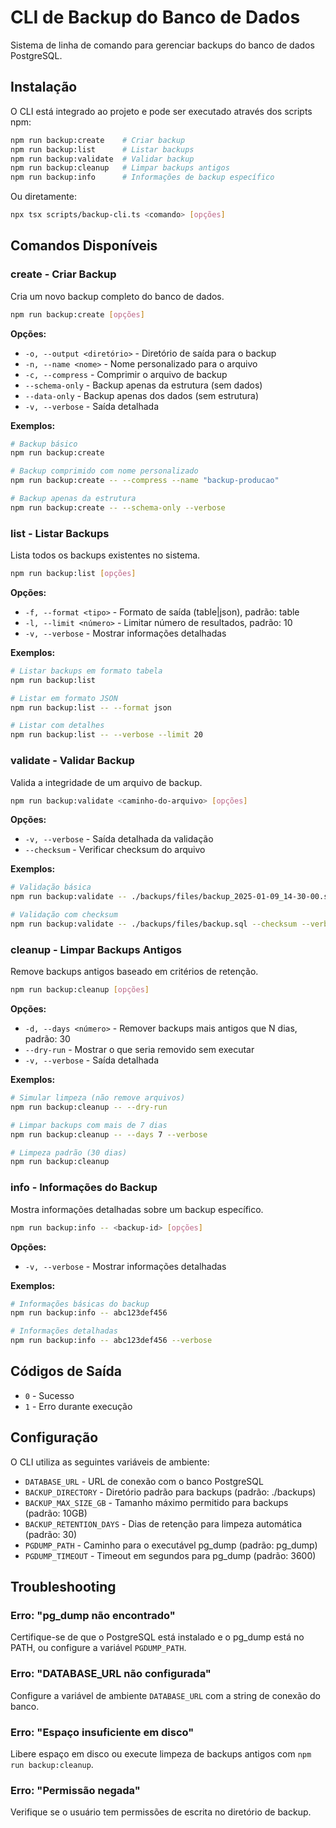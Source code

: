 # CLI de Backup do Banco de Dados

Sistema de linha de comando para gerenciar backups do banco de dados PostgreSQL.

## Instalação

O CLI está integrado ao projeto e pode ser executado através dos scripts npm:

```bash
npm run backup:create    # Criar backup
npm run backup:list      # Listar backups
npm run backup:validate  # Validar backup
npm run backup:cleanup   # Limpar backups antigos
npm run backup:info      # Informações de backup específico
```

Ou diretamente:

```bash
npx tsx scripts/backup-cli.ts <comando> [opções]
```

## Comandos Disponíveis

### create - Criar Backup

Cria um novo backup completo do banco de dados.

```bash
npm run backup:create [opções]
```

**Opções:**
- `-o, --output <diretório>` - Diretório de saída para o backup
- `-n, --name <nome>` - Nome personalizado para o arquivo
- `-c, --compress` - Comprimir o arquivo de backup
- `--schema-only` - Backup apenas da estrutura (sem dados)
- `--data-only` - Backup apenas dos dados (sem estrutura)
- `-v, --verbose` - Saída detalhada

**Exemplos:**
```bash
# Backup básico
npm run backup:create

# Backup comprimido com nome personalizado
npm run backup:create -- --compress --name "backup-producao"

# Backup apenas da estrutura
npm run backup:create -- --schema-only --verbose
```

### list - Listar Backups

Lista todos os backups existentes no sistema.

```bash
npm run backup:list [opções]
```

**Opções:**
- `-f, --format <tipo>` - Formato de saída (table|json), padrão: table
- `-l, --limit <número>` - Limitar número de resultados, padrão: 10
- `-v, --verbose` - Mostrar informações detalhadas

**Exemplos:**
```bash
# Listar backups em formato tabela
npm run backup:list

# Listar em formato JSON
npm run backup:list -- --format json

# Listar com detalhes
npm run backup:list -- --verbose --limit 20
```

### validate - Validar Backup

Valida a integridade de um arquivo de backup.

```bash
npm run backup:validate <caminho-do-arquivo> [opções]
```

**Opções:**
- `-v, --verbose` - Saída detalhada da validação
- `--checksum` - Verificar checksum do arquivo

**Exemplos:**
```bash
# Validação básica
npm run backup:validate -- ./backups/files/backup_2025-01-09_14-30-00.sql

# Validação com checksum
npm run backup:validate -- ./backups/files/backup.sql --checksum --verbose
```

### cleanup - Limpar Backups Antigos

Remove backups antigos baseado em critérios de retenção.

```bash
npm run backup:cleanup [opções]
```

**Opções:**
- `-d, --days <número>` - Remover backups mais antigos que N dias, padrão: 30
- `--dry-run` - Mostrar o que seria removido sem executar
- `-v, --verbose` - Saída detalhada

**Exemplos:**
```bash
# Simular limpeza (não remove arquivos)
npm run backup:cleanup -- --dry-run

# Limpar backups com mais de 7 dias
npm run backup:cleanup -- --days 7 --verbose

# Limpeza padrão (30 dias)
npm run backup:cleanup
```

### info - Informações do Backup

Mostra informações detalhadas sobre um backup específico.

```bash
npm run backup:info -- <backup-id> [opções]
```

**Opções:**
- `-v, --verbose` - Mostrar informações detalhadas

**Exemplos:**
```bash
# Informações básicas do backup
npm run backup:info -- abc123def456

# Informações detalhadas
npm run backup:info -- abc123def456 --verbose
```

## Códigos de Saída

- `0` - Sucesso
- `1` - Erro durante execução

## Configuração

O CLI utiliza as seguintes variáveis de ambiente:

- `DATABASE_URL` - URL de conexão com o banco PostgreSQL
- `BACKUP_DIRECTORY` - Diretório padrão para backups (padrão: ./backups)
- `BACKUP_MAX_SIZE_GB` - Tamanho máximo permitido para backups (padrão: 10GB)
- `BACKUP_RETENTION_DAYS` - Dias de retenção para limpeza automática (padrão: 30)
- `PGDUMP_PATH` - Caminho para o executável pg_dump (padrão: pg_dump)
- `PGDUMP_TIMEOUT` - Timeout em segundos para pg_dump (padrão: 3600)

## Troubleshooting

### Erro: "pg_dump não encontrado"
Certifique-se de que o PostgreSQL está instalado e o pg_dump está no PATH, ou configure a variável `PGDUMP_PATH`.

### Erro: "DATABASE_URL não configurada"
Configure a variável de ambiente `DATABASE_URL` com a string de conexão do banco.

### Erro: "Espaço insuficiente em disco"
Libere espaço em disco ou execute limpeza de backups antigos com `npm run backup:cleanup`.

### Erro: "Permissão negada"
Verifique se o usuário tem permissões de escrita no diretório de backup.